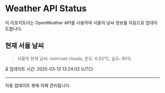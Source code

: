 
# Weather API Status

이 리포지토리는 OpenWeather API를 사용하여 서울의 날씨 정보를 자동으로 업데이트합니다.

## 현재 서울 날씨
> 서울의 현재 날씨: overcast clouds, 온도: 6.92°C, 습도: 90%

⏳ 업데이트 시간: 2025-03-12 13:24:02 (UTC)

---
자동 업데이트 봇에 의해 관리됩니다.
